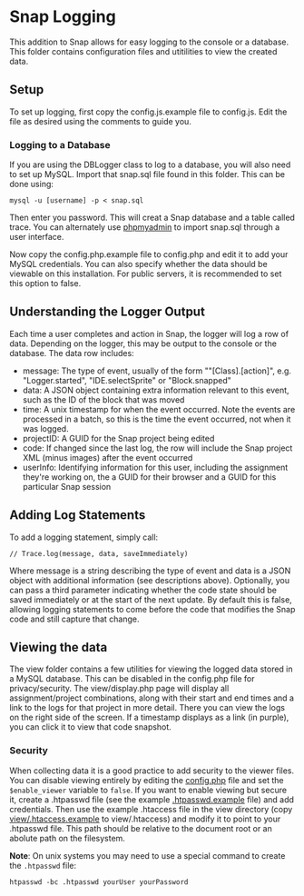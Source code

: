 # Snap Logging

This addition to Snap allows for easy logging to the console or a database. This folder contains configuration files and utitilities to view the created data.

## Setup

To set up logging, first copy the config.js.example file to config.js. Edit the file as desired using the comments to guide you.

### Logging to a Database

If you are using the DBLogger class to log to a database, you will also need to set up MySQL. Import that snap.sql file found in this folder. This can be done using:

    mysql -u [username] -p < snap.sql
	
Then enter you password. This will creat a Snap database and a table called trace. You can alternately use [phpmyadmin](https://www.phpmyadmin.net/) to import snap.sql through a user interface.

Now copy the config.php.example file to config.php and edit it to add your MySQL credentials. You can also specify whether the data should be viewable on this installation. For public servers, it is recommended to set this option to false.

## Understanding the Logger Output

Each time a user completes and action in Snap, the logger will log a row of data. Depending on the logger, this may be output to the console or the database. The data row includes:

* message: The type of event, usually of the form ""[Class].[action]", e.g. "Logger.started", "IDE.selectSprite" or "Block.snapped"
* data: A JSON object containing extra information relevant to this event, such as the ID of the block that was moved
* time: A unix timestamp for when the event occurred. Note the events are processed in a batch, so this is the time the event occurred, not when it was logged.
* projectID: A GUID for the Snap project being edited
* code: If changed since the last log, the row will include the Snap project XML (minus images) after the event occurred
* userInfo: Identifying information for this user, including the assignment they're working on, the a GUID for their browser and a GUID for this particular Snap session

## Adding Log Statements

To add a logging statement, simply call:

    // Trace.log(message, data, saveImmediately)
	
Where message is a string describing the type of event and data is a JSON object with additional information (see descriptions above). Optionally, you can pass a third parameter indicating whether the code state should be saved immediately or at the start of the next update. By default this is false, allowing logging statements to come before the code that modifies the Snap code and still capture that change.

## Viewing the data

The view folder contains a few utilities for viewing the logged data stored in a MySQL database. This can be disabled in the config.php file for privacy/security. The view/display.php page will display all assignment/project combinations, along with their start and end times and a link to the logs for that project in more detail. There you can view the logs on the right side of the screen. If a timestamp displays as a link (in purple), you can click it to view that code snapshot.

### Security

When collecting data it is a good practice to add security to the viewer files. You can disable viewing entirely by editing the [config.php](config.php.example) file and set the `$enable_viewer` variable to `false`.
If you want to enable viewing but secure it, create a .htpasswd file (see the example [.htpasswd.example](../.htpasswd.example) file) and add credentials.
Then use the example .htaccess file in the view directory (copy [view/.htaccess.example](view/.htaccess.example) to view/.htaccess) and modify it to point to your .htpasswd file. This path should be relative to the document root or an abolute path on the filesystem.

**Note**: On unix systems you may need to use a special command to create the `.htpasswd` file:
```
htpasswd -bc .htpasswd yourUser yourPassword
```
